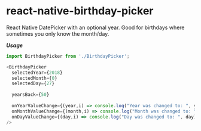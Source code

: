 # react-native-birthday-picker

React Native DatePicker with an optional year.
Good for birthdays where sometimes you only know the month/day.

***Usage***

```javascript
import BirthdayPicker from './BirthdayPicker';

<BirthdayPicker
  selectedYear={2018}
  selectedMonth={0}
  selectedDay={27}
  
  yearsBack={50}
  
  onYearValueChange={(year,i) => console.log("Year was changed to: ", year)}
  onMonthValueChange={(month,i) => console.log("Month was changed to: ", month)}
  onDayValueChange={(day,i) => console.log("Day was changed to: ", day)}
/>
```
